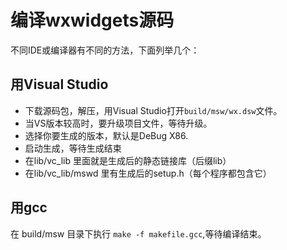 ﻿# 编译wxwidgets源码

不同IDE或编译器有不同的方法，下面列举几个：

## 用Visual Studio

* 下载源码包，解压，用Visual Studio打开`build/msw/wx.dsw`文件。
* 当VS版本较高时，要升级项目文件，等待升级。
* 选择你要生成的版本，默认是DeBug X86.
* 启动生成，等待生成结束
* 在lib/vc_lib 里面就是生成后的静态链接库（后缀lib）
* 在lib/vc_lib/mswd 里有生成后的setup.h（每个程序都包含它）


## 用gcc

在 build/msw 目录下执行 `make -f makefile.gcc`,等待编译结束。

